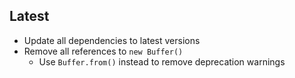 ## Latest

- Update all dependencies to latest versions
- Remove all references to `new Buffer()`
	- Use `Buffer.from()` instead to remove deprecation warnings

